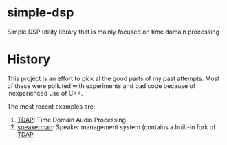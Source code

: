 # simple-dsp
Simple DSP utility library that is mainly focused on time domain processing

# History
This project is an effort to pick al the good parts of my past attempts. Most of these were polluted with experiments and bad code because of inexperienced use of C++.

The most recent examples are:
1. [TDAP]: Time Domain Audio Processing
1. [speakerman]: Speaker management system (contains a built-in fork of [TDAP]


[speakerman]: https://github.com/emmef/speakerman
[TDAP]: https://github.com/emmef/tdap
